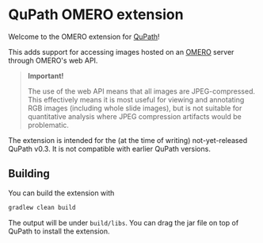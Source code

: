 # QuPath OMERO extension

Welcome to the OMERO extension for [QuPath](http://qupath.github.io)!

This adds support for accessing images hosted on an [OMERO](https://www.openmicroscopy.org/omero/) 
server through OMERO's web API.

> **Important!**
> 
> The use of the web API means that all images are 
JPEG-compressed.
This effectively means it is most useful for viewing and annotating RGB images 
(including whole slide images), but is not suitable for quantitative analysis 
where JPEG compression artifacts would be problematic.

The extension is intended for the (at the time of writing) not-yet-released 
QuPath v0.3.
It is not compatible with earlier QuPath versions.


## Building

You can build the extension with

```bash
gradlew clean build
```

The output will be under `build/libs`.
You can drag the jar file on top of QuPath to install the extension.
